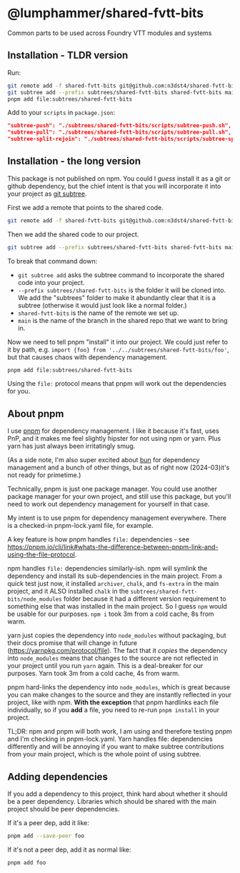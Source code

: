 # @lumphammer/shared-fvtt-bits

Common parts to be used across Foundry VTT modules and systems

## Installation - TLDR version

Run:

```sh
git remote add -f shared-fvtt-bits git@github.com:n3dst4/shared-fvtt-bits.git
git subtree add --prefix subtrees/shared-fvtt-bits shared-fvtt-bits main
pnpm add file:subtrees/shared-fvtt-bits
```

Add to your `scripts` in `package.json`:

```json
"subtree-push": "./subtrees/shared-fvtt-bits/scripts/subtree-push.sh",
"subtree-pull": "./subtrees/shared-fvtt-bits/scripts/subtree-pull.sh",
"subtree-split-rejoin": "./subtrees/shared-fvtt-bits/scripts/subtree-split-rejoin.sh",
```



## Installation - the long version

This package is not published on npm. You could I *guess* install it as a git or github dependency, but the chief intent is that you will incorporate it into your project as [git subtree](https://www.atlassian.com/git/tutorials/git-subtree).

First we add a remote that points to the shared code.

```sh
git remote add -f shared-fvtt-bits git@github.com:n3dst4/shared-fvtt-bits.git
```

Then we add the shared code to our project.

```sh
git subtree add --prefix subtrees/shared-fvtt-bits shared-fvtt-bits main
```

To break that command down:

* `git subtree add` asks the subtree command to incorporate the shared code into your project.
* `--prefix subtrees/shared-fvtt-bits` is the folder it will be cloned into. We add the "subtrees" folder to make it abundantly clear that it is a subtree (otherwise it would just look like a normal folder.)
* `shared-fvtt-bits` is the name of the remote we set up.
* `main` is the name of the branch in the shared repo that we want to bring in.

Now we need to tell pnpm "install" it into our project. We could just refer to it by path, e.g. `import {foo} from '../../subtrees/shared-fvtt-bits/foo'`, but that causes chaos with dependency management.

```sh
pnpm add file:subtrees/shared-fvtt-bits
```

Using the `file:` protocol means that pnpm will work out the dependencies for you.

## About pnpm

I use [pnpm](https://pnpm.io/) for dependency management. I like it because it's fast, uses PnP, and it makes me feel slightly hipster for not using npm or yarn. Plus yarn has just always been irritatingly smug.

(As a side note, I'm also super excited about [bun](https://bun.sh/) for dependency management and a bunch of other things, but as of right now (2024-03)it's not ready for primetime.)

Technically, pnpm is just one package manager. You could use another package manager for your own project, and still use this package, but you'll need to work out dependency management for yourself in that case.

My intent is to use pnpm for dependency management everywhere. There is a checked-in pnpm-lock.yaml file, for example.

A key feature is how pnpm handles `file:` dependencies -  see https://pnpm.io/cli/link#whats-the-difference-between-pnpm-link-and-using-the-file-protocol.

npm handles `file:` dependencies similarly-ish. npm will symlink the dependency and install its sub-dependencies in the main project. From a quick test just now, it installed `archiver`, `chalk`, and `fs-extra` in the main project, and it ALSO installed `chalk` in the `subtrees/shared-fvtt-bits/node_modules` folder because it had a different version requirement to something else that was installed in the main project. So I guess `npm` would be usable for our purposes. `npm i` took 3m from a cold cache, 8s from warm.

yarn just copies the dependency into `node_modules` without packaging, but their docs promise that will change in future (https://yarnpkg.com/protocol/file). The fact that it *copies* the dependency into `node_modules` means that changes to the source are not reflected in your project until you run `yarn` again. This is a deal-breaker for our purposes. Yarn took 3m from a cold cache, 4s from warm.

pnpm hard-links the dependency into `node_modules`, which is great because you can make changes to the source and they are instantly reflected in your project, like with npm. **With the exception** that pnpm hardlinks each file individually, so if you **add** a file, you need to re-run `pnpm install` in your project.

TL;DR: npm and pnpm will both work, I am using and therefore testing pnpm and I'm checking in pnpm-lock.yaml. Yarn handles file: dependencies differently and will be annoying if you want to make subtree contributions from your main project, which is the whole point of using subtree.


## Adding dependencies

If you add a dependency to this project, think hard about whether it should be a peer dependency. Libraries which should be shared with the main project should be peer dependencies.

If it's a peer dep, add it like:

```sh
pnpm add --save-peer foo
```

If it's not a peer dep, add it as normal like:

```sh
pnpm add foo
```

